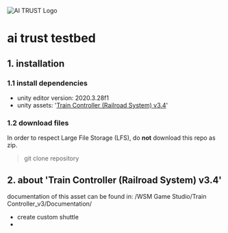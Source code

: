 ![AI TRUST Logo](/../create-routes/Assets/images/logos/aiTrust_logoArtboard\2\copy\10nobackground.png)

# ai trust testbed

## 1. installation

### 1.1 install dependencies

- unity editor version: 2020.3.28f1
- unity assets: '[Train Controller (Railroad System) v3.4](https://assetstore.unity.com/packages/templates/systems/train-controller-railroad-system-v3-4-116455)'


### 1.2 download files

In order to respect Large File Storage (LFS), do **not** download this repo as zip. 

> git clone repository

## 2. about 'Train Controller (Railroad System) v3.4'

documentation of this asset can be found in: /WSM Game Studio/Train Controller_v3/Documentation/

- create custom shuttle
- 
